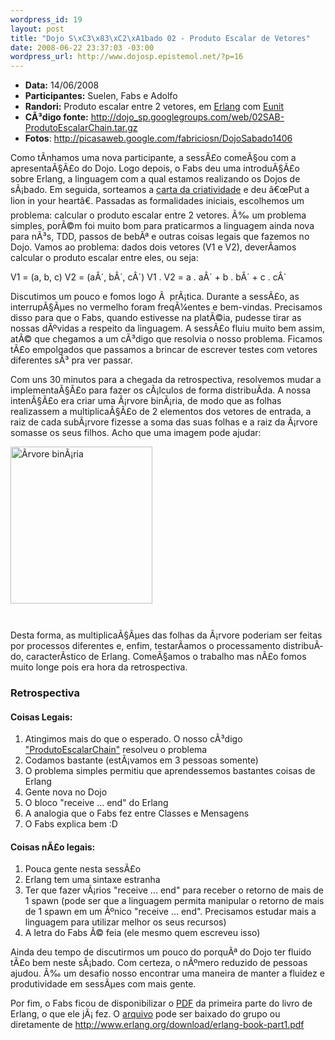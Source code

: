 ```yaml
--- 
wordpress_id: 19
layout: post
title: "Dojo S\xC3\x83\xC2\xA1bado 02 - Produto Escalar de Vetores"
date: 2008-06-22 23:37:03 -03:00
wordpress_url: http://www.dojosp.epistemol.net/?p=16
---
```

<ul>
	<li><span style="#000000;"><strong>Data:</strong></span> 14/06/2008</li>
	<li><span style="#000000;"><strong>Participantes:</strong></span> Suelen, Fabs e Adolfo</li>
	<li><strong><span style="#000000;">Randori:</span></strong> Produto escalar entre 2 vetores, em <a href="http://www.erlang.org" target="_self">Erlang</a> com <a href="http://svn.process-one.net/contribs/trunk/eunit/doc/overview-summary.html" target="_self">Eunit</a></li>
	<li><strong>CÃ³digo fonte:</strong> <a href="http://dojo_sp.googlegroups.com/web/02SAB-ProdutoEscalarChain.tar.gz" target="_self">http://dojo_sp.googlegroups.com/web/02SAB-ProdutoEscalarChain.tar.gz</a></li>
	<li><strong>Fotos</strong>: <a href="http://picasaweb.google.com/fabriciosn/DojoSabado1406" target="_blank">http://picasaweb.google.com/fabriciosn/DojoSabado1406</a></li>
</ul>
<span style="small;">Como tÃ­nhamos uma nova participante, a sessÃ£o comeÃ§ou com a apresentaÃ§Ã£o do Dojo. Logo depois, o Fabs deu uma introduÃ§Ã£o sobre Erlang, a linguagem com a qual estamos realizando os Dojos de sÃ¡bado. Em seguida, sorteamos a <a href="http://www.creativethink.com/whack/" target="_self">carta da criatividade</a> e deu â€œPut a lion in your heartâ€.</span> <span style="small;">Passadas as formalidades iniciais, escolhemos um problema: calcular o produto escalar entre 2 vetores. Ã‰ um problema simples, porÃ©m foi muito bom para praticarmos a linguagem ainda nova para nÃ³s, TDD, passos de bebÃª e outras coisas legais que fazemos no Dojo.</span>
<span style="small;">Vamos ao problema: dados dois vetores (V1 e V2), deverÃ­amos calcular o produto escalar entre eles, ou seja:
</span>

<span style="small;">V1 = (a, b, c)</span>
<span style="small;">V2 = (aÂ´, bÂ´, cÂ´)</span>
<span style="small;">V1 . V2 = a . aÂ´ + b . bÂ´ + c . cÂ´</span>

<span style="small;">Discutimos um pouco e fomos logo Ã  prÃ¡tica. Durante a sessÃ£o, as interrupÃ§Ãµes no vermelho foram freqÃ¼entes e bem-vindas. Precisamos disso para que o Fabs, quando estivesse na platÃ©ia, pudesse tirar as nossas dÃºvidas a respeito da linguagem. A sessÃ£o fluiu muito bem assim, atÃ© que chegamos a um cÃ³digo que resolvia o nosso problema. Ficamos tÃ£o empolgados que passamos a brincar de escrever testes com vetores diferentes sÃ³ pra ver passar.</span>

<span style="small;">Com uns 30 minutos para a chegada da retrospectiva, resolvemos mudar a implementaÃ§Ã£o para fazer os cÃ¡lculos de forma distribuÃ­da. A nossa intenÃ§Ã£o era criar uma </span><span style="small;">Ã¡rvore binÃ¡ria, de modo que as folhas realizassem a multiplicaÃ§Ã£o de 2 elementos dos vetores de entrada, a raiz de cada subÃ¡rvore fizesse a soma das suas folhas e a raiz da Ã¡rvore somasse os seus filhos. Acho que uma imagem pode ajudar:</span>
<p style="center;"><a href="http://www.dojosp.org/wp-content/uploads/2008/06/produto_escalar_tree.png"><img class="size-medium wp-image-17 aligncenter" style="middle;" src="http://www.dojosp.org/wp-content/uploads/2008/06/produto_escalar_tree.png" alt="Ãrvore binÃ¡ria" width="227" height="251" /></a></p>
<p style="center;"><img class="aligncenter" style="middle;" src="http://picasaweb.google.com/adolfosousa/Dojo/photo#5214854325348520642" alt="" /></p>
<p style="center;"><img class="aligncenter" style="middle;" src="/home/adolfo/Documents/dojo/produto_escalar_tree.png" alt="" /></p>
<span style="small;">Desta forma, as multiplicaÃ§Ãµes das folhas da Ã¡rvore poderiam ser feitas por processos diferentes e, enfim, testarÃ­amos o processamento distribuÃ­do, caracterÃ­stico de Erlang. ComeÃ§amos o trabalho mas nÃ£o fomos muito longe pois era hora da retrospectiva.</span>
<h3>Retrospectiva</h3>
<h4><span style="#008000;"><span style="#008000;"><span style="#579d1c;">Coisas Legais:</span></span></span></h4>
<ol>
	<li><span style="#000000;">Atingimos mais do que o esperado. O nosso cÃ³digo <a href="http://dojo_sp.googlegroups.com/web/02SAB-ProdutoEscalarChain.tar.gz?hl=pt-BR&amp;gda=7uolK1EAAAAkUPO-dlXqR8qrHoOGUqYHnOZusgwlzrl63KgCNhEUw2G1qiJ7UbTIup-M2XPURDQlkp_tOjnHtapX3bMtqqW8deh06yGVRyQmaGQGDzp0RBwRHAC5L6ES4dYN7mtEMNg" target="_self">"ProdutoEscalarChain"</a> resolveu o problema
</span></li>
	<li><span style="#000000;">Codamos bastante (estÃ¡vamos em 3 pessoas somente)
</span></li>
	<li><span style="#000000;">O problema simples permitiu que aprendessemos bastantes coisas de Erlang
</span></li>
	<li><span style="#000000;">Gente nova no Dojo</span></li>
	<li><span style="#000000;">O bloco "receive ... end" do Erlang</span></li>
	<li><span style="#000000;">A analogia que o Fabs fez entre Classes e Mensagens</span></li>
	<li><span style="#000000;">O Fabs explica bem :D
</span></li>
</ol>
<h4><span style="#ff0000;"><span style="#ff0000;"><span style="#c5000b;">Coisas nÃ£o legais:</span></span></span></h4>
<ol>
	<li>Pouca gente nesta sessÃ£o</li>
	<li>Erlang tem uma sintaxe estranha</li>
	<li>Ter que fazer vÃ¡rios "receive ... end" para receber o retorno de mais de 1 spawn (pode ser que a linguagem permita manipular o retorno de mais de 1 spawn em um Ãºnico "receive ... end". Precisamos estudar mais a linguagem para utilizar melhor os seus recursos)</li>
	<li>A letra do Fabs Ã© feia (ele mesmo quem escreveu isso)</li>
</ol>
Ainda deu tempo de discutirmos um pouco do porquÃª do Dojo ter fluido tÃ£o bem neste sÃ¡bado. Com certeza, o nÃºmero reduzido de pessoas ajudou. Ã‰ um desafio nosso encontrar uma maneira de manter a fluidez e produtividade em sessÃµes com mais gente.

Por fim, o Fabs ficou de disponibilizar o <a title="Erlang Book" href="http://dojo_sp.googlegroups.com/web/erlang-book-part1.pdf?hl=pt-BR&amp;gda=UwDLm0YAAAAkUPO-dlXqR8qrHoOGUqYHnOZusgwlzrl63KgCNhEUw2G1qiJ7UbTIup-M2XPURDRfIx9PpdItKYAf88T-Uk--1hAkfpDQq8XHWqpTLnoQpg" target="_self">PDF</a> da primeira parte do livro de Erlang, o que ele jÃ¡ fez. O <a title="Erlang Book" href="http://dojo_sp.googlegroups.com/web/erlang-book-part1.pdf?hl=pt-BR&amp;gda=UwDLm0YAAAAkUPO-dlXqR8qrHoOGUqYHnOZusgwlzrl63KgCNhEUw2G1qiJ7UbTIup-M2XPURDRfIx9PpdItKYAf88T-Uk--1hAkfpDQq8XHWqpTLnoQpg" target="_self">arquivo</a> pode ser baixado do grupo ou diretamente de <a title="Erlang Book Part 1" href="http://www.erlang.org/download/erlang-book-part1.pdf" target="_blank">http://www.erlang.org/download/erlang-book-part1.pdf</a>
